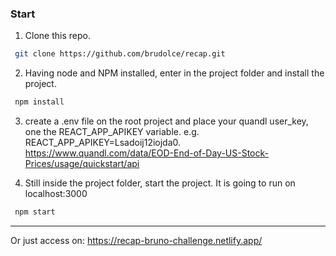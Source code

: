 ### Start

1. Clone this repo.
```bash
 git clone https://github.com/brudolce/recap.git
```
2. Having node and NPM installed, enter in the project folder and install the project.
```bash
 npm install
```
3. create a .env file on the root project and place your quandl user_key, one the REACT_APP_APIKEY variable.
e.g. REACT_APP_APIKEY=Lsadoij12iojda0.  https://www.quandl.com/data/EOD-End-of-Day-US-Stock-Prices/usage/quickstart/api

5. Still inside the project folder, start the project. It is going to run on localhost:3000
```bash
 npm start
```
----
Or just access on:
https://recap-bruno-challenge.netlify.app/
